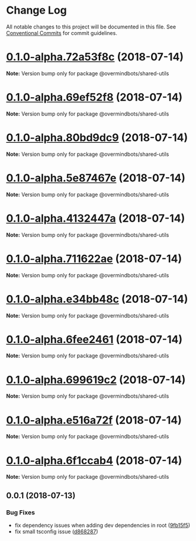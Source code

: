 # Change Log

All notable changes to this project will be documented in this file.
See [Conventional Commits](https://conventionalcommits.org) for commit guidelines.

<a name="0.1.0-alpha.72a53f8c"></a>
# [0.1.0-alpha.72a53f8c](https://github.com/overmindbots/shared-utils/compare/v0.0.2...v0.1.0-alpha.72a53f8c) (2018-07-14)




**Note:** Version bump only for package @overmindbots/shared-utils

<a name="0.1.0-alpha.69ef52f8"></a>
# [0.1.0-alpha.69ef52f8](https://github.com/overmindbots/shared-utils/compare/v0.0.2...v0.1.0-alpha.69ef52f8) (2018-07-14)




**Note:** Version bump only for package @overmindbots/shared-utils

<a name="0.1.0-alpha.80bd9dc9"></a>
# [0.1.0-alpha.80bd9dc9](https://github.com/overmindbots/shared-utils/compare/v0.0.2...v0.1.0-alpha.80bd9dc9) (2018-07-14)




**Note:** Version bump only for package @overmindbots/shared-utils

<a name="0.1.0-alpha.5e87467e"></a>
# [0.1.0-alpha.5e87467e](https://github.com/overmindbots/shared-utils/compare/v0.0.2...v0.1.0-alpha.5e87467e) (2018-07-14)




**Note:** Version bump only for package @overmindbots/shared-utils

<a name="0.1.0-alpha.4132447a"></a>
# [0.1.0-alpha.4132447a](https://github.com/overmindbots/shared-utils/compare/v0.0.2...v0.1.0-alpha.4132447a) (2018-07-14)




**Note:** Version bump only for package @overmindbots/shared-utils

<a name="0.1.0-alpha.711622ae"></a>
# [0.1.0-alpha.711622ae](https://github.com/overmindbots/shared-utils/compare/v0.0.2...v0.1.0-alpha.711622ae) (2018-07-14)




**Note:** Version bump only for package @overmindbots/shared-utils

<a name="0.1.0-alpha.e34bb48c"></a>
# [0.1.0-alpha.e34bb48c](https://github.com/overmindbots/shared-utils/compare/v0.0.2...v0.1.0-alpha.e34bb48c) (2018-07-14)




**Note:** Version bump only for package @overmindbots/shared-utils

<a name="0.1.0-alpha.6fee2461"></a>
# [0.1.0-alpha.6fee2461](https://github.com/overmindbots/shared-utils/compare/v0.0.2...v0.1.0-alpha.6fee2461) (2018-07-14)




**Note:** Version bump only for package @overmindbots/shared-utils

<a name="0.1.0-alpha.699619c2"></a>
# [0.1.0-alpha.699619c2](https://github.com/overmindbots/shared-utils/compare/v0.0.2...v0.1.0-alpha.699619c2) (2018-07-14)




**Note:** Version bump only for package @overmindbots/shared-utils

<a name="0.1.0-alpha.e516a72f"></a>
# [0.1.0-alpha.e516a72f](https://github.com/overmindbots/shared-utils/compare/v0.0.2...v0.1.0-alpha.e516a72f) (2018-07-14)




**Note:** Version bump only for package @overmindbots/shared-utils

<a name="0.1.0-alpha.6f1ccab4"></a>
# [0.1.0-alpha.6f1ccab4](https://github.com/overmindbots/shared-utils/compare/v0.0.2...v0.1.0-alpha.6f1ccab4) (2018-07-14)




**Note:** Version bump only for package @overmindbots/shared-utils

<a name="0.0.1"></a>
## 0.0.1 (2018-07-13)


### Bug Fixes

* fix dependency issues when adding dev dependencies in root ([9fb15f5](https://github.com/overmindbots/shared-utils/commit/9fb15f5))
* fix small tsconfig issue ([d868287](https://github.com/overmindbots/shared-utils/commit/d868287))
